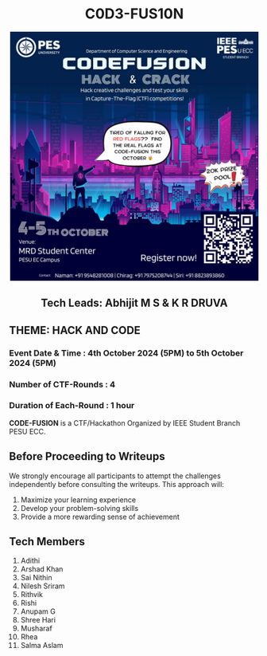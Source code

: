# <h1 align="center">C0D3-FUS10N</h1>


<div align="center">
  <img src="Poster.jpeg" alt="Poster" width="500">
  
  <h2>Tech Leads: Abhijit M S & K R DRUVA</h2>
  
  
</div>

## THEME: HACK AND CODE
### Event Date & Time : 4th October 2024 (5PM) to 5th October 2024 (5PM)
### Number of CTF-Rounds : 4
### Duration of Each-Round : 1 hour
**CODE-FUSION** is a CTF/Hackathon Organized by IEEE Student Branch PESU ECC.


## Before Proceeding to Writeups
We strongly encourage all participants to attempt the challenges independently before consulting the writeups. This approach will:

1. Maximize your learning experience
2. Develop your problem-solving skills
3. Provide a more rewarding sense of achievement

## Tech Members
1. Adithi
2. Arshad Khan
3. Sai Nithin
4. Nilesh Sriram
5. Rithvik
6. Rishi
7. Anupam G
8. Shree Hari
9. Musharaf
10. Rhea
11. Salma Aslam



